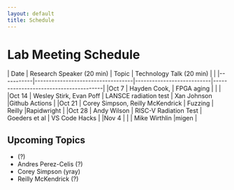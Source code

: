 ```yaml
---
layout: default
title: Schedule
---
```


# Lab Meeting Schedule


| Date      | Research Speaker (20 min)         | Topic                     | Technology Talk (20 min) |             |
|-----------|-----------------------------------|---------------------------|---------------------------------------|
|Oct 7      | Hayden Cook,                      | FPGA aging                |                   |                   |
|Oct 14     | Wesley Stirk, Evan Poff           | LANSCE radiation test     | Xan Johnson       |Github Actions     |
|Oct 21     | Corey Simpson, Reilly McKendrick  | Fuzzing                   | Reilly            |Rapidwright       |
|Oct 28     | Andy Wilson                       | RISC-V Radiation Test     | Goeders et al     | VS Code Hacks     |
|Nov 4      |                                   |                           | Mike Wirthlin     |migen             | 



## Upcoming Topics
*  (?)
* Andres Perez-Celis (?)
* Corey Simpson (yray)
* Reilly McKendrick (?)
